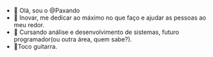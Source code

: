 - 👋 Olá, sou o @Paxando
- 👀 Inovar, me dedicar ao máximo no que faço e ajudar as pessoas ao meu redor. 
- 🌱 Cursando análise e desenvolvimento de sistemas, futuro programador(ou outra área, quem sabe?). 
- 🥍Toco guitarra.

